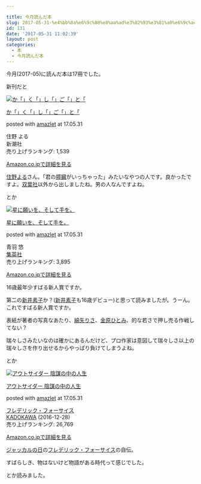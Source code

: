 ```yaml
---

title: 今月読んだ本
slug: 2017-05-31-%e4%bb%8a%e6%9c%88%e8%aa%ad%e3%82%93%e3%81%a0%e6%9c%ac-19
id: 131
date: '2017-05-31 11:02:39'
layout: post
categories:
  - 本
  - 今月読んだ本
---
```


今月(2017-05)に読んだ本は17冊でした。

新刊だと



 [![か「」く「」し「」ご「」と「](https://cdn-ak.f.st-hatena.com/images/fotolife/p/peipeipe/20190630/20190630172157.jpg)](http://www.amazon.co.jp/exec/obidos/ASIN/4103508310/peipeipe-22/ref=nosim/) 



[か「」く「」し「」ご「」と「](http://www.amazon.co.jp/exec/obidos/ASIN/4103508310/peipeipe-22/ref=nosim/)

posted with [amazlet](http://www.amazlet.com/ "amazlet") at 17.05.31



住野 よる  
新潮社  
売り上げランキング: 1,539  




[Amazon.co.jpで詳細を見る](http://www.amazon.co.jp/exec/obidos/ASIN/4103508310/peipeipe-22/ref=nosim/)







[住野よる](http://d.hatena.ne.jp/keyword/%BD%BB%CC%EE%A4%E8%A4%EB)さん。「君の[膵臓](http://d.hatena.ne.jp/keyword/%E7%B9%C2%A1)がいっちゃった」みたいなやつの人です。良かったですよ。[双葉社](http://d.hatena.ne.jp/keyword/%C1%D0%CD%D5%BC%D2)以外から出しましたね。男の人なんですよね。

とか



 [![星に願いを、そして手を。](https://cdn-ak.f.st-hatena.com/images/fotolife/p/peipeipe/20190630/20190630170724.jpg)](http://www.amazon.co.jp/exec/obidos/ASIN/4087710378/peipeipe-22/ref=nosim/) 



[星に願いを、そして手を。](http://www.amazon.co.jp/exec/obidos/ASIN/4087710378/peipeipe-22/ref=nosim/)

posted with [amazlet](http://www.amazlet.com/ "amazlet") at 17.05.31



青羽 悠  
[集英社](http://d.hatena.ne.jp/keyword/%BD%B8%B1%D1%BC%D2)  
売り上げランキング: 3,895  




[Amazon.co.jpで詳細を見る](http://www.amazon.co.jp/exec/obidos/ASIN/4087710378/peipeipe-22/ref=nosim/)







16歳最年少すばる新人賞ですか。

第二の[新井素子](http://d.hatena.ne.jp/keyword/%BF%B7%B0%E6%C1%C7%BB%D2)か？([新井素子](http://d.hatena.ne.jp/keyword/%BF%B7%B0%E6%C1%C7%BB%D2)も16歳デビュー)と思って読みましたが。うーん。これですばる新人賞ですか。

表紙が著者の写真なあたり、[綿矢りさ](http://d.hatena.ne.jp/keyword/%CC%CA%CC%F0%A4%EA%A4%B5)、[金原ひとみ](http://d.hatena.ne.jp/keyword/%B6%E2%B8%B6%A4%D2%A4%C8%A4%DF)、的な若さで押し売る作戦してない？

瑞々しさみたいなのは確かにあるんだけど、プロ作家は意図して瑞々しさ以上の瑞々しさを作り出せるからやっぱり負けてしまうよね。

とか



 [![アウトサイダー 陰謀の中の人生](https://cdn-ak.f.st-hatena.com/images/fotolife/p/peipeipe/20190630/20190630172356.jpg)](http://www.amazon.co.jp/exec/obidos/ASIN/4041049237/peipeipe-22/ref=nosim/) 



[アウトサイダー 陰謀の中の人生](http://www.amazon.co.jp/exec/obidos/ASIN/4041049237/peipeipe-22/ref=nosim/)

posted with [amazlet](http://www.amazlet.com/ "amazlet") at 17.05.31



[フレデリック・フォーサイス](http://d.hatena.ne.jp/keyword/%A5%D5%A5%EC%A5%C7%A5%EA%A5%C3%A5%AF%A1%A6%A5%D5%A5%A9%A1%BC%A5%B5%A5%A4%A5%B9)  
[KADOKAWA](http://d.hatena.ne.jp/keyword/KADOKAWA) (2016-12-28)  
売り上げランキング: 26,769  




[Amazon.co.jpで詳細を見る](http://www.amazon.co.jp/exec/obidos/ASIN/4041049237/peipeipe-22/ref=nosim/)







[ジャッカルの日](http://d.hatena.ne.jp/keyword/%A5%B8%A5%E3%A5%C3%A5%AB%A5%EB%A4%CE%C6%FC)の[フレデリック・フォーサイス](http://d.hatena.ne.jp/keyword/%A5%D5%A5%EC%A5%C7%A5%EA%A5%C3%A5%AF%A1%A6%A5%D5%A5%A9%A1%BC%A5%B5%A5%A4%A5%B9)の自伝。

すばらしき、物はないけど物語がある時代って感じでした。

とか読みました。